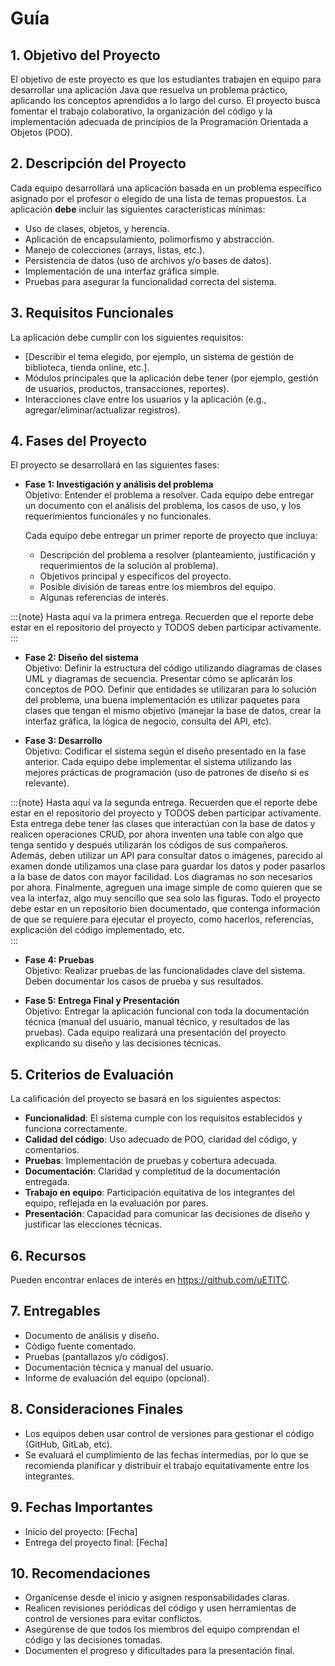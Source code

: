 # Guía

## 1. Objetivo del Proyecto

   El objetivo de este proyecto es que los estudiantes trabajen en equipo para desarrollar una aplicación Java que resuelva un problema práctico, aplicando los conceptos aprendidos a lo largo del curso. El proyecto busca fomentar el trabajo colaborativo, la organización del código y la implementación adecuada de principios de la Programación Orientada a Objetos (POO).

## 2. Descripción del Proyecto
   Cada equipo desarrollará una aplicación basada en un problema específico asignado por el profesor o elegido de una lista de temas propuestos. La aplicación **debe** incluir las siguientes características mínimas:
   - Uso de clases, objetos, y herencia.
   - Aplicación de encapsulamiento, polimorfismo y abstracción.
   - Manejo de colecciones (arrays, listas, etc.).
   - Persistencia de datos (uso de archivos y/o bases de datos).
   - Implementación de una interfaz gráfica simple.
   - Pruebas para asegurar la funcionalidad correcta del sistema.

## 3. Requisitos Funcionales
   La aplicación debe cumplir con los siguientes requisitos:
   - [Describir el tema elegido, por ejemplo, un sistema de gestión de biblioteca, tienda online, etc.].
   - Módulos principales que la aplicación debe tener (por ejemplo, gestión de usuarios, productos, transacciones, reportes).
   - Interacciones clave entre los usuarios y la aplicación (e.g., agregar/eliminar/actualizar registros).

## 4. Fases del Proyecto
   El proyecto se desarrollará en las siguientes fases:

   - **Fase 1: Investigación y análisis del problema**  
     Objetivo: Entender el problema a resolver. Cada equipo debe entregar un documento con el análisis del problema, los casos de uso, y los requerimientos funcionales y no funcionales. 
   
     Cada equipo debe entregar un primer reporte de proyecto que incluya:

     - Descripción del problema a resolver (planteamiento, justificación y requerimientos de la solución al problema). 
     - Objetivos principal y específicos del proyecto.
     - Posible división de tareas entre los miembros del equipo.
     - Algunas referencias de interés.
  
:::{note}
Hasta aquí va la primera entrega. Recuerden que el reporte debe estar en el repositorio del proyecto y TODOS deben participar activamente.
:::

   - **Fase 2: Diseño del sistema**  
     Objetivo: Definir la estructura del código utilizando diagramas de clases UML y diagramas de secuencia. Presentar cómo se aplicarán los conceptos de POO. Definir que entidades se utilizaran para lo solución del problema, una buena implementación es utilizar paquetes para clases que tengan el mismo objetivo (manejar la base de datos, crear la interfaz gráfica, la lógica de negocio, consulta del API, etc).

   - **Fase 3: Desarrollo**  
     Objetivo: Codificar el sistema según el diseño presentado en la fase anterior. Cada equipo debe implementar el sistema utilizando las mejores prácticas de programación (uso de patrones de diseño si es relevante).

:::{note}
Hasta aquí va la segunda entrega. Recuerden que el reporte debe estar en el repositorio del proyecto y TODOS deben participar activamente. Esta entrega debe tener las clases que interactúan con la base de datos y realicen operaciones CRUD, por ahora inventen una table con algo que tenga sentido y después utilizarán los códigos de sus compañeros. Además, deben utilizar un API para consultar datos o imágenes, parecido al examen donde utilizamos una clase para guardar los datos y poder pasarlos a la base de datos con mayor facilidad. Los diagramas no son necesarios por ahora. Finalmente, agreguen una image simple de como quieren que se vea la interfaz, algo muy sencillo que sea solo las figuras. Todo el proyecto debe estar en un repositorio bien documentado, que contenga información de que se requiere para ejecutar el proyecto, como hacerlos, referencias, explicación del código implementado, etc.  
:::
   - **Fase 4: Pruebas**  
     Objetivo: Realizar pruebas de las funcionalidades clave del sistema. Deben documentar los casos de prueba y sus resultados.

   - **Fase 5: Entrega Final y Presentación**  
     Objetivo: Entregar la aplicación funcional con toda la documentación técnica (manual del usuario, manual técnico, y resultados de las pruebas). Cada equipo realizará una presentación del proyecto explicando su diseño y las decisiones técnicas.
   
## 5. Criterios de Evaluación
   La calificación del proyecto se basará en los siguientes aspectos:
   - **Funcionalidad**: El sistema cumple con los requisitos establecidos y funciona correctamente.
   - **Calidad del código**: Uso adecuado de POO, claridad del código, y comentarios.
   - **Pruebas**: Implementación de pruebas y cobertura adecuada.
   - **Documentación**: Claridad y completitud de la documentación entregada.
   - **Trabajo en equipo**: Participación equitativa de los integrantes del equipo, reflejada en la evaluación por pares.
   - **Presentación**: Capacidad para comunicar las decisiones de diseño y justificar las elecciones técnicas.

## 6. Recursos
   Pueden encontrar enlaces de interés en https://github.com/uETITC.

## 7. Entregables
   - Documento de análisis y diseño.
   - Código fuente comentado.
   - Pruebas (pantallazos y/o códigos).
   - Documentación técnica y manual del usuario.
   - Informe de evaluación del equipo (opcional).

## 8. Consideraciones Finales
   - Los equipos deben usar control de versiones para gestionar el código (GitHub, GitLab, etc).
   - Se evaluará el cumplimiento de las fechas intermedias, por lo que se recomienda planificar y distribuir el trabajo equitativamente entre los integrantes.

## 9. Fechas Importantes
   - Inicio del proyecto: [Fecha]
   - Entrega del proyecto final: [Fecha]

## 10. Recomendaciones

  - Organícense desde el inicio y asignen responsabilidades claras.
  - Realicen revisiones periódicas del código y usen herramientas de control de versiones para evitar conflictos.
  - Asegúrense de que todos los miembros del equipo comprendan el código y las decisiones tomadas.
  - Documenten el progreso y dificultades para la presentación final.